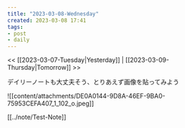 ```yaml
---
title: "2023-03-08-Wednesday"
created: 2023-03-08 17:41
tags:
- post
- daily
---
```


<< [[2023-03-07-Tuesday|Yesterday]] | [[2023-03-09-Thursday|Tomorrow]] >>

デイリーノートも大丈夫そう、とりあえず画像を貼ってみよう

![[content/attachments/DE0A0144-9D8A-46EF-9BA0-75953CEFA407_1_102_o.jpeg]]

[[../note/Test-Note]]